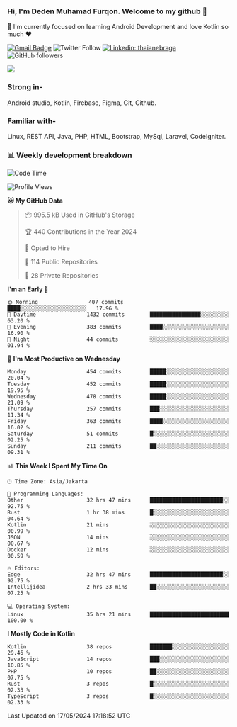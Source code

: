 ### Hi, I'm Deden Muhamad Furqon. Welcome to my github 👋

<!--
**furqoncreative/furqoncreative** is a ✨ _special_ ✨ repository because its `README.md` (this file) appears on your GitHub profile.

Here are some ideas to get you started:

- 🔭 I’m currently working on ...
- 👯 I’m looking to collaborate on ...
- 🤔 I’m looking for help with ...
- 💬 Ask me about ...
- 📫 How to reach me: ...
- 😄 Pronouns: ...
- ⚡ Fun fact: ...
-->

  🌱 I'm currently focused on learning Android Development and love Kotlin so much ❤ 

[![Gmail Badge](https://img.shields.io/badge/-furqoncreative24@gmail.com-c14438?style=flat-square&logo=Gmail&logoColor=white&link=mailto:furqoncreative24@gmail.com)](mailto:furqoncreative24@gmail.com)
![Twitter Follow](https://img.shields.io/twitter/follow/furqoncreative?label=Follow)
[![Linkedin: thaianebraga](https://img.shields.io/badge/-Deden_Muhamad_Furqon-blue?style=flat-square&logo=Linkedin&logoColor=white&link=https://www.linkedin.com/in/anmol-p-singh/)](https://www.linkedin.com/in/furqoncreative/)
![GitHub followers](https://img.shields.io/github/followers/furqoncreative?label=Follow&style=social)

<img src="https://github-readme-stats.sera5-dev.vercel.app/api?username=furqoncreative&hide=stars&show_icons=true&count_private=true&include_all_commits=true&title_color=#008080&icon_color=#008080&hide_border=true" width="">

### Strong in-

Android studio, Kotlin, Firebase, Figma, Git, Github.

### Familiar with-
Linux, REST API, Java, PHP, HTML, Bootstrap, MySql, Laravel, CodeIgniter.

### 📊 Weekly development breakdown

<!--START_SECTION:waka-->
![Code Time](http://img.shields.io/badge/Code%20Time-2%2C303%20hrs%208%20mins-blue)

![Profile Views](http://img.shields.io/badge/Profile%20Views-0-blue)

**🐱 My GitHub Data** 

> 📦 995.5 kB Used in GitHub's Storage 
 > 
> 🏆 440 Contributions in the Year 2024
 > 
> 💼 Opted to Hire
 > 
> 📜 114 Public Repositories 
 > 
> 🔑 28 Private Repositories 
 > 
**I'm an Early 🐤** 

```text
🌞 Morning                407 commits         ████░░░░░░░░░░░░░░░░░░░░░   17.96 % 
🌆 Daytime                1432 commits        ████████████████░░░░░░░░░   63.20 % 
🌃 Evening                383 commits         ████░░░░░░░░░░░░░░░░░░░░░   16.90 % 
🌙 Night                  44 commits          ░░░░░░░░░░░░░░░░░░░░░░░░░   01.94 % 
```
📅 **I'm Most Productive on Wednesday** 

```text
Monday                   454 commits         █████░░░░░░░░░░░░░░░░░░░░   20.04 % 
Tuesday                  452 commits         █████░░░░░░░░░░░░░░░░░░░░   19.95 % 
Wednesday                478 commits         █████░░░░░░░░░░░░░░░░░░░░   21.09 % 
Thursday                 257 commits         ███░░░░░░░░░░░░░░░░░░░░░░   11.34 % 
Friday                   363 commits         ████░░░░░░░░░░░░░░░░░░░░░   16.02 % 
Saturday                 51 commits          █░░░░░░░░░░░░░░░░░░░░░░░░   02.25 % 
Sunday                   211 commits         ██░░░░░░░░░░░░░░░░░░░░░░░   09.31 % 
```


📊 **This Week I Spent My Time On** 

```text
🕑︎ Time Zone: Asia/Jakarta

💬 Programming Languages: 
Other                    32 hrs 47 mins      ███████████████████████░░   92.75 % 
Rust                     1 hr 38 mins        █░░░░░░░░░░░░░░░░░░░░░░░░   04.64 % 
Kotlin                   21 mins             ░░░░░░░░░░░░░░░░░░░░░░░░░   00.99 % 
JSON                     14 mins             ░░░░░░░░░░░░░░░░░░░░░░░░░   00.67 % 
Docker                   12 mins             ░░░░░░░░░░░░░░░░░░░░░░░░░   00.59 % 

🔥 Editors: 
Edge                     32 hrs 47 mins      ███████████████████████░░   92.75 % 
Intellijidea             2 hrs 33 mins       ██░░░░░░░░░░░░░░░░░░░░░░░   07.25 % 

💻 Operating System: 
Linux                    35 hrs 21 mins      █████████████████████████   100.00 % 
```

**I Mostly Code in Kotlin** 

```text
Kotlin                   38 repos            ███████░░░░░░░░░░░░░░░░░░   29.46 % 
JavaScript               14 repos            ███░░░░░░░░░░░░░░░░░░░░░░   10.85 % 
PHP                      10 repos            ██░░░░░░░░░░░░░░░░░░░░░░░   07.75 % 
Rust                     3 repos             █░░░░░░░░░░░░░░░░░░░░░░░░   02.33 % 
TypeScript               3 repos             █░░░░░░░░░░░░░░░░░░░░░░░░   02.33 % 
```




 Last Updated on 17/05/2024 17:18:52 UTC
<!--END_SECTION:waka-->
